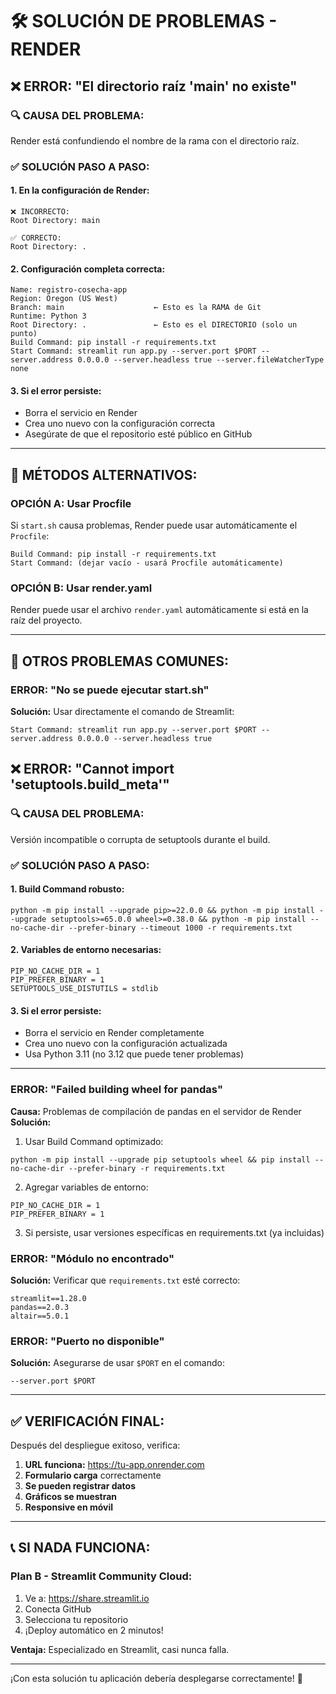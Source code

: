# 🛠️ SOLUCIÓN DE PROBLEMAS - RENDER

## ❌ ERROR: "El directorio raíz 'main' no existe"

### 🔍 **CAUSA DEL PROBLEMA:**
Render está confundiendo el nombre de la rama con el directorio raíz.

### ✅ **SOLUCIÓN PASO A PASO:**

#### 1. **En la configuración de Render:**
```
❌ INCORRECTO:
Root Directory: main

✅ CORRECTO:
Root Directory: .
```

#### 2. **Configuración completa correcta:**
```
Name: registro-cosecha-app
Region: Oregon (US West)
Branch: main                    ← Esto es la RAMA de Git
Runtime: Python 3
Root Directory: .               ← Esto es el DIRECTORIO (solo un punto)
Build Command: pip install -r requirements.txt
Start Command: streamlit run app.py --server.port $PORT --server.address 0.0.0.0 --server.headless true --server.fileWatcherType none
```

#### 3. **Si el error persiste:**
- Borra el servicio en Render
- Crea uno nuevo con la configuración correcta
- Asegúrate de que el repositorio esté público en GitHub

---

## 🔄 **MÉTODOS ALTERNATIVOS:**

### **OPCIÓN A: Usar Procfile**
Si `start.sh` causa problemas, Render puede usar automáticamente el `Procfile`:
```
Build Command: pip install -r requirements.txt
Start Command: (dejar vacío - usará Procfile automáticamente)
```

### **OPCIÓN B: Usar render.yaml**
Render puede usar el archivo `render.yaml` automáticamente si está en la raíz del proyecto.

---

## 🚨 **OTROS PROBLEMAS COMUNES:**

### **ERROR: "No se puede ejecutar start.sh"**
**Solución:** Usar directamente el comando de Streamlit:
```
Start Command: streamlit run app.py --server.port $PORT --server.address 0.0.0.0 --server.headless true
```

## ❌ ERROR: "Cannot import 'setuptools.build_meta'"

### 🔍 **CAUSA DEL PROBLEMA:**
Versión incompatible o corrupta de setuptools durante el build.

### ✅ **SOLUCIÓN PASO A PASO:**

#### 1. **Build Command robusto:**
```
python -m pip install --upgrade pip>=22.0.0 && python -m pip install --upgrade setuptools>=65.0.0 wheel>=0.38.0 && python -m pip install --no-cache-dir --prefer-binary --timeout 1000 -r requirements.txt
```

#### 2. **Variables de entorno necesarias:**
```
PIP_NO_CACHE_DIR = 1
PIP_PREFER_BINARY = 1
SETUPTOOLS_USE_DISTUTILS = stdlib
```

#### 3. **Si el error persiste:**
- Borra el servicio en Render completamente
- Crea uno nuevo con la configuración actualizada
- Usa Python 3.11 (no 3.12 que puede tener problemas)

---

### **ERROR: "Failed building wheel for pandas"**
**Causa:** Problemas de compilación de pandas en el servidor de Render
**Solución:** 
1. Usar Build Command optimizado:
```
python -m pip install --upgrade pip setuptools wheel && pip install --no-cache-dir --prefer-binary -r requirements.txt
```
2. Agregar variables de entorno:
```
PIP_NO_CACHE_DIR = 1
PIP_PREFER_BINARY = 1
```
3. Si persiste, usar versiones específicas en requirements.txt (ya incluidas)

### **ERROR: "Módulo no encontrado"**
**Solución:** Verificar que `requirements.txt` esté correcto:
```
streamlit==1.28.0
pandas==2.0.3
altair==5.0.1
```

### **ERROR: "Puerto no disponible"**
**Solución:** Asegurarse de usar `$PORT` en el comando:
```
--server.port $PORT
```

---

## ✅ **VERIFICACIÓN FINAL:**

Después del despliegue exitoso, verifica:
1. **URL funciona:** https://tu-app.onrender.com
2. **Formulario carga** correctamente
3. **Se pueden registrar datos**
4. **Gráficos se muestran**
5. **Responsive en móvil**

---

## 📞 **SI NADA FUNCIONA:**

### **Plan B - Streamlit Community Cloud:**
1. Ve a: https://share.streamlit.io
2. Conecta GitHub
3. Selecciona tu repositorio
4. ¡Deploy automático en 2 minutos!

**Ventaja:** Especializado en Streamlit, casi nunca falla.

---

¡Con esta solución tu aplicación debería desplegarse correctamente! 🚀
